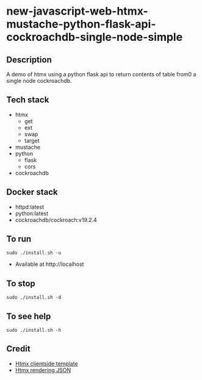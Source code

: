 # new-javascript-web-htmx-mustache-python-flask-api-cockroachdb-single-node-simple

## Description
A demo of htmx using a python flask
api to return contents of table from0
a single node cockroachdb.

## Tech stack
- htmx
    - get
    - ext
    - swap
    - target
- mustache
- python
    - flask
    - cors
- cockroachdb

## Docker stack
- httpd:latest
- python:latest
- cockroachdb/cockroach:v19.2.4

## To run
`sudo ./install.sh -u`
- Available at http://localhost

## To stop
`sudo ./install.sh -d`

## To see help
`sudo ./install.sh -h`

## Credit
- [Htmx clientside template](https://htmx.org/extensions/client-side-templates/)
- [Htmx rendering JSON](https://marcus-obst.de/blog/htmx-json-handling)